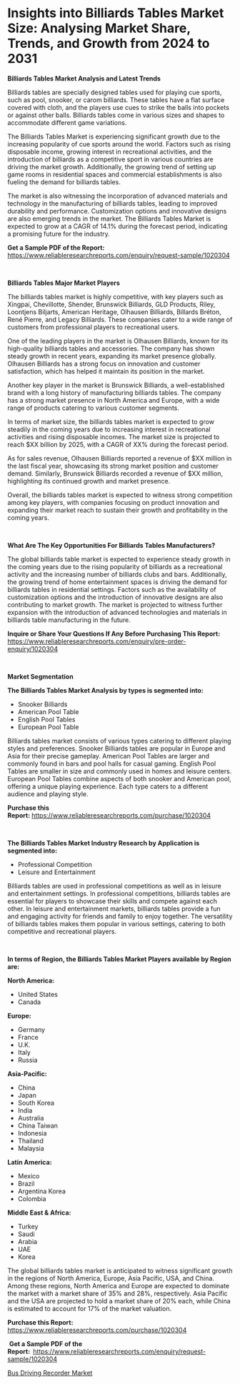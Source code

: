 <p><h1>Insights into Billiards Tables Market Size: Analysing Market Share, Trends, and Growth from 2024 to 2031</h1></p><p><strong>Billiards Tables Market Analysis and Latest Trends</strong></p>
<p><p>Billiards tables are specially designed tables used for playing cue sports, such as pool, snooker, or carom billiards. These tables have a flat surface covered with cloth, and the players use cues to strike the balls into pockets or against other balls. Billiards tables come in various sizes and shapes to accommodate different game variations.</p><p>The Billiards Tables Market is experiencing significant growth due to the increasing popularity of cue sports around the world. Factors such as rising disposable income, growing interest in recreational activities, and the introduction of billiards as a competitive sport in various countries are driving the market growth. Additionally, the growing trend of setting up game rooms in residential spaces and commercial establishments is also fueling the demand for billiards tables.</p><p>The market is also witnessing the incorporation of advanced materials and technology in the manufacturing of billiards tables, leading to improved durability and performance. Customization options and innovative designs are also emerging trends in the market. The Billiards Tables Market is expected to grow at a CAGR of 14.1% during the forecast period, indicating a promising future for the industry.</p></p>
<p><strong>Get a Sample PDF of the Report:&nbsp;</strong> <a href="https://www.reliableresearchreports.com/enquiry/request-sample/1020304">https://www.reliableresearchreports.com/enquiry/request-sample/1020304</a></p>
<p>&nbsp;</p>
<p><strong>Billiards Tables Major Market Players</strong></p>
<p><p>The billiards tables market is highly competitive, with key players such as Xingpai, Chevillotte, Shender, Brunswick Billiards, GLD Products, Riley, Loontjens Biljarts, American Heritage, Olhausen Billiards, Billards Bréton, René Pierre, and Legacy Billiards. These companies cater to a wide range of customers from professional players to recreational users.</p><p>One of the leading players in the market is Olhausen Billiards, known for its high-quality billiards tables and accessories. The company has shown steady growth in recent years, expanding its market presence globally. Olhausen Billiards has a strong focus on innovation and customer satisfaction, which has helped it maintain its position in the market.</p><p>Another key player in the market is Brunswick Billiards, a well-established brand with a long history of manufacturing billiards tables. The company has a strong market presence in North America and Europe, with a wide range of products catering to various customer segments.</p><p>In terms of market size, the billiards tables market is expected to grow steadily in the coming years due to increasing interest in recreational activities and rising disposable incomes. The market size is projected to reach $XX billion by 2025, with a CAGR of XX% during the forecast period.</p><p>As for sales revenue, Olhausen Billiards reported a revenue of $XX million in the last fiscal year, showcasing its strong market position and customer demand. Similarly, Brunswick Billiards recorded a revenue of $XX million, highlighting its continued growth and market presence.</p><p>Overall, the billiards tables market is expected to witness strong competition among key players, with companies focusing on product innovation and expanding their market reach to sustain their growth and profitability in the coming years.</p></p>
<p>&nbsp;</p>
<p><strong>What Are The Key Opportunities For Billiards Tables Manufacturers?</strong></p>
<p><p>The global billiards table market is expected to experience steady growth in the coming years due to the rising popularity of billiards as a recreational activity and the increasing number of billiards clubs and bars. Additionally, the growing trend of home entertainment spaces is driving the demand for billiards tables in residential settings. Factors such as the availability of customization options and the introduction of innovative designs are also contributing to market growth. The market is projected to witness further expansion with the introduction of advanced technologies and materials in billiards table manufacturing in the future.</p></p>
<p><strong>Inquire or Share Your Questions If Any Before Purchasing This Report:</strong> <a href="https://www.reliableresearchreports.com/enquiry/pre-order-enquiry/1020304">https://www.reliableresearchreports.com/enquiry/pre-order-enquiry/1020304</a></p>
<p>&nbsp;</p>
<p><strong>Market Segmentation</strong></p>
<p><strong>The Billiards Tables Market Analysis by types is segmented into:</strong></p>
<p><ul><li>Snooker Billiards</li><li>American Pool Table</li><li>English Pool Tables</li><li>European Pool Table</li></ul></p>
<p><p>Billiards tables market consists of various types catering to different playing styles and preferences. Snooker Billiards tables are popular in Europe and Asia for their precise gameplay. American Pool Tables are larger and commonly found in bars and pool halls for casual gaming. English Pool Tables are smaller in size and commonly used in homes and leisure centers. European Pool Tables combine aspects of both snooker and American pool, offering a unique playing experience. Each type caters to a different audience and playing style.</p></p>
<p><strong>Purchase this Report:&nbsp;</strong><a href="https://www.reliableresearchreports.com/purchase/1020304">https://www.reliableresearchreports.com/purchase/1020304</a></p>
<p>&nbsp;</p>
<p><strong>The Billiards Tables Market Industry Research by Application is segmented into:</strong></p>
<p><ul><li>Professional Competition</li><li>Leisure and Entertainment</li></ul></p>
<p><p>Billiards tables are used in professional competitions as well as in leisure and entertainment settings. In professional competitions, billiards tables are essential for players to showcase their skills and compete against each other. In leisure and entertainment markets, billiards tables provide a fun and engaging activity for friends and family to enjoy together. The versatility of billiards tables makes them popular in various settings, catering to both competitive and recreational players.</p></p>
<p>&nbsp;</p>
<p><strong>In terms of Region, the Billiards Tables Market Players available by Region are:</strong></p>
<p>
    <p> <strong> North America: </strong>
        <ul>
            <li>United States</li>
            <li>Canada</li>
        </ul>
        </p> 
    <p> <strong> Europe: </strong>
        <ul>
            <li>Germany</li>
            <li>France</li>
            <li>U.K.</li>
            <li>Italy</li>
            <li>Russia</li>
        </ul>
        </p> 
    <p> <strong> Asia-Pacific: </strong>
        <ul>
            <li>China</li>
            <li>Japan</li>
            <li>South Korea</li>
            <li>India</li>
            <li>Australia</li>
            <li>China Taiwan</li>
            <li>Indonesia</li>
            <li>Thailand</li>
            <li>Malaysia</li>
        </ul>
        </p> 
    <p> <strong> Latin America: </strong>
        <ul>
            <li>Mexico</li>
            <li>Brazil</li>
            <li>Argentina Korea</li>
            <li>Colombia</li>
        </ul>
        </p> 
    <p> <strong> Middle East & Africa: </strong>
        <ul>
            <li>Turkey</li>
            <li>Saudi</li>
            <li>Arabia</li>
            <li>UAE</li>
            <li>Korea</li>
        </ul>
    </p>
    </p>
<p><p>The global billiards tables market is anticipated to witness significant growth in the regions of North America, Europe, Asia Pacific, USA, and China. Among these regions, North America and Europe are expected to dominate the market with a market share of 35% and 28%, respectively. Asia Pacific and the USA are projected to hold a market share of 20% each, while China is estimated to account for 17% of the market valuation.</p></p>
<p><strong>Purchase this Report: </strong><a href="https://www.reliableresearchreports.com/purchase/1020304">https://www.reliableresearchreports.com/purchase/1020304</a></p>
<p>&nbsp;<strong>Get a Sample PDF of the Report:&nbsp;&nbsp;</strong><a href="https://www.reliableresearchreports.com/enquiry/request-sample/1020304">https://www.reliableresearchreports.com/enquiry/request-sample/1020304</a></p>
<p><strong></strong></p>
<p><p><a href="https://nifty-kite-d51.notion.site/Bus-Driving-Recorder-Market-Size-Market-Share-and-Global-Market-Analysis-Report-2024-2031-5da19969fcdf4562b8d37be4d4d1abd5">Bus Driving Recorder Market</a></p></p>